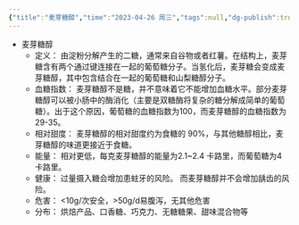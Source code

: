 ```yaml
---
{"title":"麦芽糖醇","time":"2023-04-26 周三","tags":null,"dg-publish":true,"permalink":"/300 评价/Z 配料详解/麦芽糖醇/","dgPassFrontmatter":true,"created":"2024-01-25T18:45:04.000+08:00","updated":"2024-01-25T18:45:04.000+08:00"}
---
```



- 麦芽糖醇
	- 定义：
		由淀粉分解产生的二糖，通常来自谷物或者红薯。在结构上，麦芽糖含有两个通过键连接在一起的葡萄糖分子。当氢化后，麦芽糖会变成麦芽糖醇，其中包含结合在一起的葡萄糖和山梨糖醇分子。
	- 血糖指数：
		麦芽糖醇不是糖，并不意味着它不能增加血糖水平。部分麦芽糖醇可以被小肠中的酶消化（主要是双糖酶将复杂的糖分解成简单的葡萄糖）。出于这个原因，葡萄糖的血糖指数为100，而麦芽糖醇的血糖指数为29-35。
	- 相对甜度：
		麦芽糖醇的相对甜度约为食糖的 90%，与其他糖醇相比，麦芽糖醇的味道更接近于食糖。
	- 能量：
		相对更低，每克麦芽糖醇的能量为2.1~2.4 卡路里，而葡萄糖为4 卡路里。
	- 健康：
		过量摄入糖会增加患蛀牙的风险。 而麦芽糖醇并不会增加龋齿的风险。
	- 危害：
		<10g/次安全，>50g/d易腹泻，无其他危害
	- 分布：
		烘焙产品、口香糖、巧克力、无糖糖果、甜味混合物等

